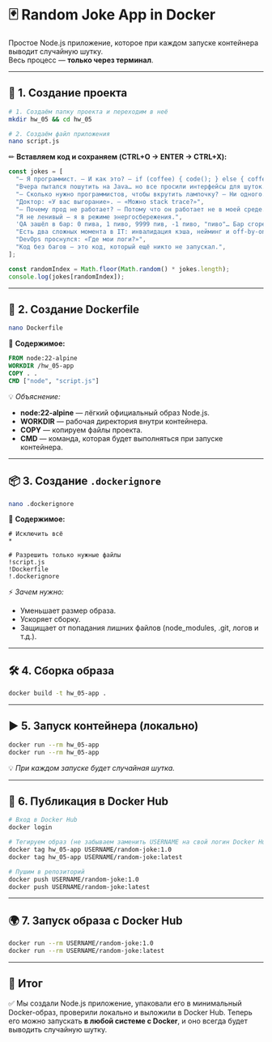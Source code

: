 
# 🃏 Random Joke App in Docker

Простое Node.js приложение, которое при каждом запуске контейнера выводит случайную шутку.  
Весь процесс — **только через терминал**.

---

## 📂 1. Создание проекта

```bash
# 1. Создаём папку проекта и переходим в неё
mkdir hw_05 && cd hw_05

# 2. Создаём файл приложения
nano script.js
````

✏ **Вставляем код и сохраняем (CTRL+O → ENTER → CTRL+X):**

```javascript
const jokes = [
  "— Я программист. — И как это? — if (coffee) { code(); } else { coffee = true; }",
  "Вчера пытался пошутить на Java… но все просили интерфейсы для шуток.",
  "— Сколько нужно программистов, чтобы вкрутить лампочку? — Ни одного. Это аппаратная проблема.",
  "Доктор: «У вас выгорание». — «Можно stack trace?»",
  "— Почему прод не работает? — Потому что он работает не в моей среде.",
  "Я не ленивый — я в режиме энергосбережения.",
  'QA зашёл в бар: 0 пива, 1 пиво, 9999 пив, -1 пиво, "пиво"… Бар сгорел.',
  "Есть два сложных момента в IT: инвалидация кэша, нейминг и off-by-one ошибки.",
  "DevOps проснулся: «Где мои логи?»",
  "Код без багов — это код, который ещё никто не запускал.",
];

const randomIndex = Math.floor(Math.random() * jokes.length);
console.log(jokes[randomIndex]);
```

---

## 🐳 2. Создание Dockerfile

```bash
nano Dockerfile
```

📄 **Содержимое:**

```dockerfile
FROM node:22-alpine
WORKDIR /hw_05-app
COPY . .
CMD ["node", "script.js"]
```

💡 *Объяснение:*

* **node:22-alpine** — лёгкий официальный образ Node.js.
* **WORKDIR** — рабочая директория внутри контейнера.
* **COPY** — копируем файлы проекта.
* **CMD** — команда, которая будет выполняться при запуске контейнера.

---

## 📦 3. Создание `.dockerignore`

```bash
nano .dockerignore
```

📄 **Содержимое:**

```
# Исключить всё
*

# Разрешить только нужные файлы
!script.js
!Dockerfile
!.dockerignore
```

⚡ *Зачем нужно:*

* Уменьшает размер образа.
* Ускоряет сборку.
* Защищает от попадания лишних файлов (node\_modules, .git, логов и т.д.).

---

## 🛠 4. Сборка образа

```bash
docker build -t hw_05-app .
```

---

## ▶ 5. Запуск контейнера (локально)

```bash
docker run --rm hw_05-app
docker run --rm hw_05-app
```

💡 *При каждом запуске будет случайная шутка.*

---

## 🚀 6. Публикация в Docker Hub

```bash
# Вход в Docker Hub
docker login

# Тегируем образ (не забываем заменить USERNAME на свой логин Docker Hub)
docker tag hw_05-app USERNAME/random-joke:1.0
docker tag hw_05-app USERNAME/random-joke:latest

# Пушим в репозиторий
docker push USERNAME/random-joke:1.0
docker push USERNAME/random-joke:latest
```

---

## 🌍 7. Запуск образа с Docker Hub

```bash
docker run --rm USERNAME/random-joke:1.0
docker run --rm USERNAME/random-joke:latest
```

---

## 📌 Итог

✅ Мы создали Node.js приложение, упаковали его в минимальный Docker-образ, проверили локально и выложили в Docker Hub.
Теперь его можно запускать **в любой системе с Docker**, и оно всегда будет выводить случайную шутку.

